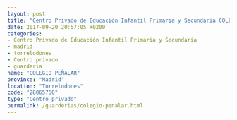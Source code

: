 ```yaml
---
layout: post
title: "Centro Privado de Educación Infantil Primaria y Secundaria COLEGIO PEÑALAR"
date: 2017-09-20 20:57:05 +0200
categories:
- Centro Privado de Educación Infantil Primaria y Secundaria
- madrid
- torrelodones
- Centro privado
- guarderia
name: "COLEGIO PEÑALAR"
province: "Madrid"
location: "Torrelodones"
code: "28065760"
type: "Centro privado"
permalink: /guarderias/colegio-penalar.html
---
```

